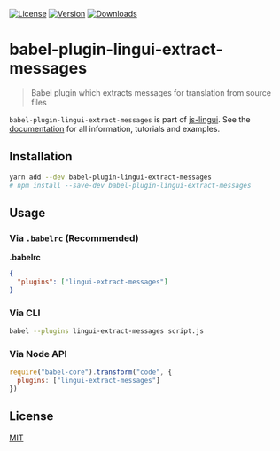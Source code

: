 [![License][Badge-License]][License]
[![Version][Badge-Version]][Package]
[![Downloads][Badge-Downloads]][Package]

# babel-plugin-lingui-extract-messages

> Babel plugin which extracts messages for translation from source files

`babel-plugin-lingui-extract-messages` is part of [js-lingui][jsLingui]. See the [documentation][Documentation] for all information, tutorials and examples.

## Installation

```bash
yarn add --dev babel-plugin-lingui-extract-messages
# npm install --save-dev babel-plugin-lingui-extract-messages
```

## Usage

### Via `.babelrc` (Recommended)

**.babelrc**

```json
{
  "plugins": ["lingui-extract-messages"]
}
```

### Via CLI

```bash
babel --plugins lingui-extract-messages script.js
```

### Via Node API

```js
require("babel-core").transform("code", {
  plugins: ["lingui-extract-messages"]
})
```

## License

[MIT][License]

[License]: https://github.com/lingui/js-lingui/blob/master/LICENSE.md
[jsLingui]: https://github.com/lingui/js-lingui
[Documentation]: https://lingui.github.io/js-lingui/
[Package]: https://www.npmjs.com/package/babel-plugin-lingui-extract-messages
[Badge-Downloads]: https://img.shields.io/npm/dw/babel-plugin-lingui-extract-messages.svg
[Badge-Version]: https://img.shields.io/npm/v/babel-plugin-lingui-extract-messages.svg 
[Badge-License]: https://img.shields.io/npm/l/babel-plugin-lingui-extract-messages.svg
